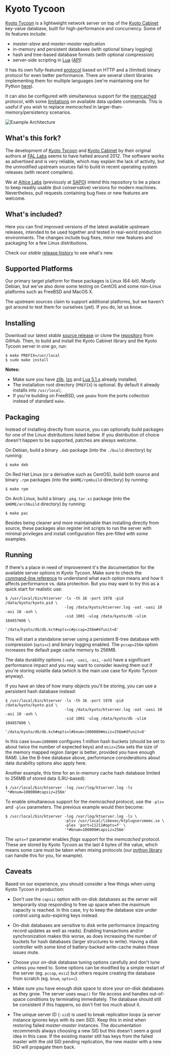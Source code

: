 Kyoto Tycoon
============

[Kyoto Tycoon](http://alticelabs.github.io/kyoto/kyototycoon/doc/) is a lightweight network server on top of the [Kyoto Cabinet](http://alticelabs.github.io/kyoto/kyotocabinet/doc/) key-value database, built for high-performance and concurrency. Some of its features include:

  * _master-slave_ and _master-master_ replication
  * in-memory and persistent databases (with optional binary logging)
  * hash and tree-based database formats (with optional compression)
  * server-side scripting in [Lua](http://www.lua.org/) ([API](http://alticelabs.github.io/kyoto/kyototycoon/doc/luadoc/))

It has its own fully-featured [protocol](http://alticelabs.github.io/kyoto/kyototycoon/doc/spex.html#protocol) based on HTTP and a (limited) binary protocol for even better performance. There are several client libraries implementing them for multiple languages (we're maintaining one for Python [here](https://github.com/alticelabs/python-kyototycoon-ng)).

It can also be configured with simultaneous support for the [memcached](http://www.memcached.org/) protocol, with some [limitations](http://alticelabs.github.io/kyoto/kyototycoon/doc/spex.html#tips_pluggableserver) on available data update commands. This is useful if you wish to replace _memcached_ in larger-than-memory/persistency scenarios.

![Example Architecture](https://raw.githubusercontent.com/alticelabs/kyoto/master/example.png)

What's this fork?
-----------------

The development of [Kyoto Tycoon](http://alticelabs.github.io/kyoto/kyototycoon/doc/) and [Kyoto Cabinet](http://alticelabs.github.io/kyoto/kyotocabinet/doc/) by their original authors at [FAL Labs](http://fallabs.com/) seems to have halted around 2012. The software works as advertised and is very reliable, which may explain the lack of activity, but the unmodified upstream sources fail to build in recent operating system releases (with recent compilers).

We at [Altice Labs](http://www.alticelabs.com/) (previously at [SAPO](http://www.sapo.pt/)) intend this repository to be a place to keep readily usable (but conservative) versions for modern machines. Nevertheless, pull requests containing bug fixes or new features are welcome.

What's included?
----------------

Here you can find improved versions of the latest available upstream releases, intended to be used together and tested in real-world production environments. The changes include bug fixes, minor new features and packaging for a few Linux distributions.

Check our _stable_ [release history](https://github.com/alticelabs/kyoto/releases) to see what's new.

Supported Platforms
-------------------

Our primary target platform for these packages is Linux (64-bit). Mostly Debian, but we've also done some testing on CentOS and some non-Linux platforms such as FreeBSD and MacOS X.

The upstream sources claim to support additional platforms, but we haven't got around to test them for ourselves (yet). If you do, let us know.

Installing
----------

Download our latest _stable_ [source release](https://github.com/alticelabs/kyoto/releases/latest) or clone the [repository](https://github.com/alticelabs/kyoto) from GitHub. Then, to build and install the Kyoto Cabinet library and the Kyoto Tycoon server in one go, run:

    $ make PREFIX=/usr/local
    $ sudo make install

**Notes:**

  * Make sure you have [zlib](http://www.zlib.net/), [lzo](http://www.oberhumer.com/opensource/lzo/) and [Lua 5.1.x](http://www.lua.org/versions.html#5.1) already installed;
  * The installation root directory (`PREFIX`) is optional. By default it already installs into `/usr/local`;
  * If you're building on FreeBSD, use `gmake` from the ports collection instead of standard `make`.

Packaging
---------

Instead of installing directly from source, you can optionally build packages for one of the Linux distributions listed below. If you distribution of choice doesn't happen to be supported, patches are always welcome.

On Debian, build a binary `.deb` package (into the `./build` directory) by running:

    $ make deb

On Red Hat Linux (or a derivative such as CentOS), build both source and binary `.rpm` packages (into the `$HOME/rpmbuild` directory) by running:

    $ make rpm

On Arch Linux, build a binary `.pkg.tar.xz` package (into the `$HOME/archbuild` directory) by running:

    $ make pac

Besides being cleaner and more maintainable than installing directly from source, these packages also register init scripts to run the server with minimal privileges and install configuration files pre-filled with some examples.

Running
-------

If there's a place in need of improvement it's the documentation for the available server options in Kyoto Tycoon. Make sure to check the [command-line reference](http://alticelabs.github.io/kyoto/kyototycoon/doc/command.html#ktserver) to understand what each option means and how it affects performance vs. data protection. But you may want to try this as a quick start for realistic use:

    $ /usr/local/bin/ktserver -ls -th 16 -port 1978 -pid /data/kyoto/kyoto.pid \
                              -log /data/kyoto/ktserver.log -oat -uasi 10 -asi 10 -ash \
                              -sid 1001 -ulog /data/kyoto/db -ulim 104857600 \
                              '/data/kyoto/db/db.kct#opts=c#pccap=256m#dfunit=8'

This will start a standalone server using a persistent B-tree database with compression (`opts=c`) and binary logging enabled. The `pccap=256m` option increases the default page cache memory to 256MB.

The data durability options (`-oat`, `-uasi`, `-asi`, `-ash`) have a significant performance impact and you may want to consider leaving them out if you're storing volatile data (which is the main use case for Kyoto Tycoon anyway).

If you have an idea of how many objects you'll be storing, you can use a persistent hash database instead:

    $ /usr/local/bin/ktserver -ls -th 16 -port 1978 -pid /data/kyoto/kyoto.pid \
                              -log /data/kyoto/ktserver.log -oat -uasi 10 -asi 10 -ash \
                              -sid 1001 -ulog /data/kyoto/db -ulim 104857600 \
                              '/data/kyoto/db/db.kch#opts=l#bnum=1000000#msiz=256m#dfunit=8'

In this case `bnum=1000000` configures 1 million hash buckets (should be set to about twice the number of expected keys) and `msiz=256m` sets the size of the memory mapped region (larger is better, provided you have enough RAM). Like the B-tree database above, performance considerations about data durability options also apply here.

Another example, this time for an in-memory cache hash database limited to 256MB of stored data (LRU-based):

    $ /usr/local/bin/ktserver -log /var/log/ktserver.log -ls '*#bnum=100000#capsiz=256m'

To enable simultaneous support for the _memcached_ protocol, use the `-plsv` and `-plex` parameters. The previous example would then become:

    $ /usr/local/bin/ktserver -log /var/log/ktserver.log -ls \
                              -plsv /usr/local/libexec/ktplugservmemc.so \
                              -plex 'port=11211#opts=f' \
                              '*#bnum=100000#capsiz=256m'

The `opts=f` parameter enables _flags_ support for the _memcached_ protocol. These are stored by Kyoto Tycoon as the last 4 bytes of the value, which means some care must be taken when mixing protocols (our [python library](https://github.com/alticelabs/python-kyototycoon-ng#memcache-enabled-servers) can handle this for you, for example).

Caveats
-------

Based on our experience, you should consider a few things when using Kyoto Tycoon in production:

  * Don't use the `capsiz` option with on-disk databases as the server will temporarily stop responding to free up space when the maximum capacity is reached. In this case, try to keep the database size under control using auto-expiring keys instead.

  * On-disk databases are sensitive to disk write performance (impacting record updates as well as reads). Enabling transactions and/or synchronization makes this worse, as does increasing the number of buckets for hash databases (larger structures to write). Having a disk controller with some kind of battery-backed write-cache makes these issues mute.

  * Choose your on-disk database tuning options carefully and don't tune unless you need to. Some options can be modified by a simple restart of the server (eg. `pccap`, `msiz`) but others require creating the database from scratch (eg. `bnum`, `opts=c`).

  * Make sure you have enough disk space to store your on-disk databases as they grow. The server uses `mmap()` for file access and handles out-of-space conditions by terminating immediately. The database should still be consistent if this happens, so don't fret too much about it.

  * The unique server ID (`-sid`) is used to break replication loops (a server instance ignores keys with its own SID). Keep this in mind when restoring failed _master-master_ instances. The documentation recommends always choosing a new SID but this doesn't seem a good idea in this case. If the existing master still has keys from the failed master with the old SID pending replication, the new master with a new SID will propagate them back.


<!--[![Build Status](https://travis-ci.org/alticelabs/kyoto.svg?branch=master)](https://travis-ci.org/alticelabs/kyoto)-->
